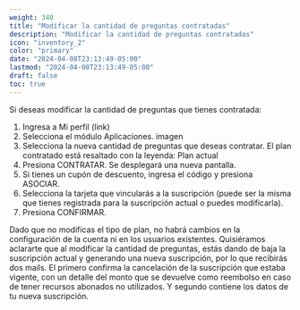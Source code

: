 ```yaml
---
weight: 340
title: "Modificar la cantidad de preguntas contratadas"
description: "Modificar la cantidad de preguntas contratadas"
icon: "inventory_2"
color: "primary"
date: "2024-04-08T23:13:49-05:00"
lastmod: "2024-04-08T23:13:49-05:00"
draft: false
toc: true
---
```



Si deseas modificar la cantidad de preguntas que tienes contratada:

1. Ingresa a Mi perfil (link)
2. Selecciona el módulo Aplicaciones.
imagen
3. Selecciona la nueva cantidad de preguntas que deseas contratar. El plan contratado está resaltado con la leyenda: Plan actual
4. Presiona CONTRATAR. Se desplegará una nueva pantalla.
5. Si tienes un cupón de descuento, ingresa el código y presiona ASOCIAR.
6. Selecciona la tarjeta que vincularás a la suscripción (puede ser la misma que tienes registrada para la suscripción actual o puedes modificarla). 
7. Presiona CONFIRMAR.

Dado que no modificas el tipo de plan, no habrá cambios en la configuración de la cuenta ni en los usuarios existentes.
Quisiéramos aclararte que al modificar la cantidad de preguntas, estás dando de baja la suscripción actual y generando una nueva suscripción, por lo que recibirás dos mails. El primero confirma la cancelación de la suscripción que estaba vigente, con un detalle del monto que se devuelve como reembolso en caso de tener recursos abonados no utilizados. Y segundo contiene los datos de tu nueva suscripción. 
